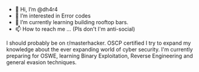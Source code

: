 - 👋 Hi, I’m @dh4r4
- 👀 I’m interested in Error codes
- 🌱 I’m currently learning building rooftop bars.
- 📫 How to reach me ... (Pls don't I'm anti-social)

I should probably be on r/masterhacker. OSCP certified I try to expand my knowledge about the ever expanding world of cyber security.
I'm currently preparing for OSWE, learning Binary Exploitation, Reverse Engineering and general evasion techniques.

<!---
dh4r4/dh4r4 is a ✨ special ✨ repository because its `README.md` (this file) appears on your GitHub profile.
You can click the Preview link to take a look at your changes.
--->

